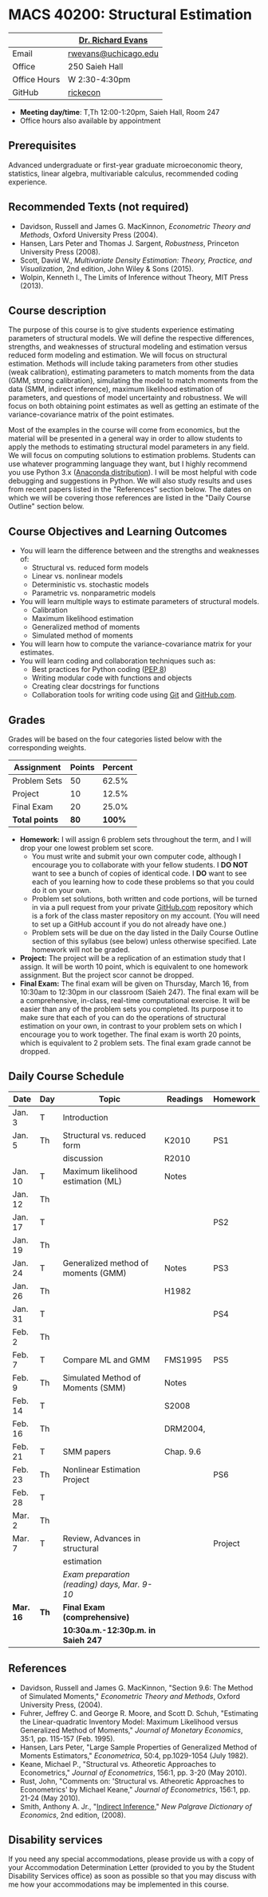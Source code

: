 # MACS 40200: Structural Estimation #

|  | [Dr. Richard Evans](https://sites.google.com/site/rickecon/) |
|--------------|--------------------------------------------------------------|
| Email | rwevans@uchicago.edu |
| Office | 250 Saieh Hall |
| Office Hours | W 2:30-4:30pm |
| GitHub | [rickecon](https://github.com/rickecon) |

* **Meeting day/time**: T,Th 12:00-1:20pm, Saieh Hall, Room 247
* Office hours also available by appointment

## Prerequisites ##

Advanced undergraduate or first-year graduate microeconomic theory, statistics, linear algebra, multivariable calculus, recommended coding experience.


## Recommended Texts (not required) ##

* Davidson, Russell and James G. MacKinnon, _Econometric Theory and Methods_, Oxford University Press (2004).
* Hansen, Lars Peter and Thomas J. Sargent, _Robustness_, Princeton University Press (2008).
* Scott, David W., _Multivariate Density Estimation: Theory, Practice, and Visualization_, 2nd edition, John Wiley & Sons (2015).
* Wolpin, Kenneth I., The Limits of Inference without Theory, MIT Press (2013).


## Course description ##

The purpose of this course is to give students experience estimating parameters of structural models. We will define the respective differences, strengths, and weaknesses of structural modeling and estimation versus reduced form modeling and estimation. We will focus on structural estimation. Methods will include taking parameters from other studies (weak calibration), estimating parameters to match moments from the data (GMM, strong calibration), simulating the model to match moments from the data (SMM, indirect inference), maximum likelihood estimation of parameters, and questions of model uncertainty and robustness. We will focus on both obtaining point estimates as well as getting an estimate of the variance-covariance matrix of the point estimates.

Most of the examples in the course will come from economics, but the material will be presented in a general way in order to allow students to apply the methods to estimating structural model parameters in any field. We will focus on computing solutions to estimation problems. Students can use whatever programming language they want, but I highly recommend you use Python 3.x ([Anaconda distribution](https://www.continuum.io/downloads)). I will be most helpful with code debugging and suggestions in Python. We will also study results and uses from recent papers listed in the "References" section below. The dates on which we will be covering those references are listed in the "Daily Course Outline" section below.


## Course Objectives and Learning Outcomes ##

* You will learn the difference between and the strengths and weaknesses of:
	* Structural vs. reduced form models
	* Linear vs. nonlinear models
	* Deterministic vs. stochastic models
	* Parametric vs. nonparametric models
* You will learn multiple ways to estimate parameters of structural models.
	* Calibration
	* Maximum likelihood estimation
	* Generalized method of moments
	* Simulated method of moments
* You will learn how to compute the variance-covariance matrix for your estimates.
* You will learn coding and collaboration techniques such as:
	* Best practices for Python coding ([PEP 8](https://www.python.org/dev/peps/pep-0008/))
	* Writing modular code with functions and objects
	* Creating clear docstrings for functions
	* Collaboration tools for writing code using [Git](https://git-scm.com/) and [GitHub.com](https://github.com/).


## Grades ##

Grades will be based on the four categories listed below with the corresponding weights.

Assignment   | Points | Percent |
-------------|--------|---------|
Problem Sets |    50  |   62.5% |
Project      |    10  |   12.5% |
Final Exam   |    20  |   25.0% |
**Total points** | **80** | **100%** |

* **Homework:** I will assign 6 problem sets throughout the term, and I will drop your one lowest problem set score.
	* You must write and submit your own computer code, although I encourage you to collaborate with your fellow students. I **DO NOT** want to see a bunch of copies of identical code. I **DO** want to see each of you learning how to code these problems so that you could do it on your own.
	* Problem set solutions, both written and code portions, will be turned in via a pull request from your private [GitHub.com](https://git-scm.com/) repository which is a fork of the class master repository on my account. (You will need to set up a GitHub account if you do not already have one.)
	* Problem sets will be due on the day listed in the Daily Course Outline section of this syllabus (see below) unless otherwise specified. Late homework will not be graded.
* **Project:** The project will be a replication of an estimation study that I assign. It will be worth 10 point, which is equivalent to one homework assignment. But the project scor cannot be dropped.
* **Final Exam:** The final exam will be given on Thursday, March 16, from 10:30am to 12:30pm in our classroom (Saieh 247). The final exam will be a comprehensive, in-class, real-time computational exercise. It will be easier than any of the problem sets you completed. Its purpose it to make sure that each of you can do the operations of structural estimation on your own, in contrast to your problem sets on which I encourage you to work together. The final exam is worth 20 points, which is equivalent to 2 problem sets. The final exam grade cannot be dropped.


## Daily Course Schedule ##

|  Date   | Day|        Topic                | Readings | Homework |
|---------|----|-------------------------------------|-------|-----|
| Jan.  3 |  T | Introduction                        |       |     |
| Jan.  5 | Th | Structural vs. reduced form         | K2010 | PS1 |
|         |    | discussion                          | R2010 |     |
| Jan. 10 |  T | Maximum likelihood estimation (ML)  | Notes |     |
| Jan. 12 | Th |                                     |       |     |
| Jan. 17 |  T |                                     |       | PS2 |
| Jan. 19 | Th |                                     |       |     |
| Jan. 24 |  T | Generalized method of moments (GMM) | Notes | PS3 |
| Jan. 26 | Th |                                     | H1982 |     |
| Jan. 31 |  T |                                     |       | PS4 |
| Feb.  2 | Th |                                     |       |     |
| Feb.  7 |  T | Compare ML and GMM                | FMS1995 | PS5 |
| Feb.  9 | Th | Simulated Method of Moments (SMM) | Notes   |     |
| Feb. 14 |  T |                                   | S2008   |     |
| Feb. 16 | Th |                                   | DRM2004, |    |
| Feb. 21 |  T | SMM papers                        | Chap. 9.6 |   |
| Feb. 23 | Th | Nonlinear Estimation Project      |         | PS6 |
| Feb. 28 |  T |                                   |         |     |
| Mar.  2 | Th |                                   |         |     |
| Mar.  7 |  T | Review, Advances in structural    |         | Project |
|         |    | estimation                        |         |     |
|         |    | *Exam preparation (reading) days, Mar. 9-10* |  | |
| **Mar. 16** | **Th** | **Final Exam (comprehensive)** |      |   |
|         |     | **10:30a.m.-12:30p.m. in Saieh 247** |     |     |


## References ##

* Davidson, Russell and James G. MacKinnon, "Section 9.6: The Method of Simulated Moments," *Econometric Theory and Methods*, Oxford University Press, (2004).
* Fuhrer, Jeffrey C. and George R. Moore, and Scott D. Schuh, "Estimating the Linear-quadratic Inventory Model: Maximum Likelihood versus Generalized Method of Moments," *Journal of Monetary Economics*, 35:1, pp. 115-157 (Feb. 1995).
* Hansen, Lars Peter, "Large Sample Properties of Generalized Method of Moments Estimators," *Econometrica*, 50:4, pp.1029-1054 (July 1982).
* Keane, Michael P., "Structural vs. Atheoretic Approaches to Econometrics," *Journal of Econometrics*, 156:1, pp. 3-20 (May 2010).
* Rust, John, "Comments on: 'Structural vs. Atheoretic Approaches to Econometrics' by Michael Keane," *Journal of Econometrics*, 156:1, pp. 21-24 (May 2010).
* Smith, Anthony A. Jr., "[Indirect Inference](http://www.econ.yale.edu/smith/palgrave7.pdf)," *New Palgrave Dictionary of Economics*, 2nd edition, (2008).


## Disability services ##

If you need any special accommodations, please provide us with a copy of your Accommodation Determination Letter (provided to you by the Student Disability Services office) as soon as possible so that you may discuss with me how your accommodations may be implemented in this course.
